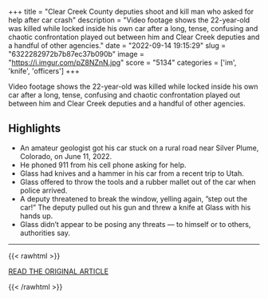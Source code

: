+++
title = "Clear Creek County deputies shoot and kill man who asked for help after car crash"
description = "Video footage shows the 22-year-old was killed while locked inside his own car after a long, tense, confusing and chaotic confrontation played out between him and Clear Creek deputies and a handful of other agencies."
date = "2022-09-14 19:15:29"
slug = "6322282972b7b87ec37b090b"
image = "https://i.imgur.com/pZ8NZnN.jpg"
score = "5134"
categories = ['im', 'knife', 'officers']
+++

Video footage shows the 22-year-old was killed while locked inside his own car after a long, tense, confusing and chaotic confrontation played out between him and Clear Creek deputies and a handful of other agencies.

## Highlights

- An amateur geologist got his car stuck on a rural road near Silver Plume, Colorado, on June 11, 2022.
- He phoned 911 from his cell phone asking for help.
- Glass had knives and a hammer in his car from a recent trip to Utah.
- Glass offered to throw the tools and a rubber mallet out of the car when police arrived.
- A deputy threatened to break the window, yelling again, ”step out the car!” The deputy pulled out his gun and threw a knife at Glass with his hands up.
- Glass didn’t appear to be posing any threats — to himself or to others, authorities say.

---

{{< rawhtml >}}
  <p class="article-category">
    <a target="_blank" href="https://www.cpr.org/2022/09/13/clear-creek-county-deputies-shooting/">READ THE ORIGINAL ARTICLE</a>
  </p>
{{< /rawhtml >}}
